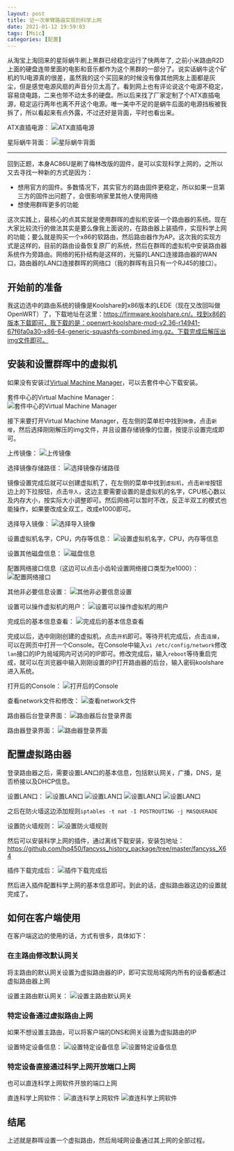 ```yaml
---
layout: post
title: 记一次单臂路由实现的科学上网
date: 2021-01-12 19:59:03
tags: [Msic]
categories: [配置]
---
```


从淘宝上淘回来的星际蜗牛刷上黑群已经稳定运行了快两年了, 之前小米路由R2D上面的硬盘连带里面的电影和音乐都作为这个黑群的一部分了。说实话蜗牛这个矿机的1U电源真的很差，虽然我的这个买回来的时候没有像其他网友上面都是灰尘，但是感觉电源风扇的声音分贝太高了。看到网上也有评论说这个电源不稳定，容易烧电路，二来也带不动太多的硬盘。所以后来找了厂家定制了个ATX直插电源，稳定运行两年也离不开这个电源。唯一美中不足的是蜗牛后面的电源挡板被我拆了，所以看起来有点外露，不过还好是背面，平时也看出来。

ATX直插电源：
![ATX直插电源](https://raw.githubusercontent.com/tianjyan/tianjyan.github.io/master/images/2021-01-13-1.png)

星际蜗牛背面：
![星际蜗牛背面](https://raw.githubusercontent.com/tianjyan/tianjyan.github.io/master/images/2021-01-13-2.png)

---

回到正题，本身AC86U是刷了梅林改版的固件，是可以实现科学上网的，之所以又去寻找一种新的方式是因为：
* 想用官方的固件。多数情况下，其实官方的路由固件更稳定，所以如果一旦第三方的固件出问题了，会很影响家里其他人使用网络
* 想使用群晖更多的功能

这次实践上，最核心的点其实就是使用群晖的虚拟机安装一个路由器的系统。现在大家比较流行的做法其实是要么像我上面说的，在路由器上装插件，实现科学上网的功能；要么就是购买一个x86的软路由，然后路由器作为AP。这次我的实现方式是这样的，目前的路由设备恢复原厂的系统，然后在群晖的虚拟机中安装路由器系统作为旁路由。网络的拓扑结构是这样的，光猫的LAN口连接路由器的WAN口，路由器的LAN口连接群晖的网络口（我的群晖有且只有一个RJ45的接口）。

## 开始前的准备
我这边选中的路由系统的镜像是Koolshare的x86版本的LEDE（现在又改回叫做OpenWRT）了，下载地址在这里：https://firmware.koolshare.cn/。找到x86的版本下载即可，我下载的是：openwrt-koolshare-mod-v2.36-r14941-67f6fa0a30-x86-64-generic-squashfs-combined.img.gz。下载完成后解压出img文件即可。

## 安装和设置群晖中的虚拟机
如果没有安装过[Virtual Machine Manager](https://www.synology.cn/zh-cn/dsm/feature/virtual_machine_manager)，可以去套件中心下载安装。

套件中心的Virtual Machine Manager：
![套件中心的Virtual Machine Manager](https://raw.githubusercontent.com/tianjyan/tianjyan.github.io/master/images/2021-01-13-3.png)

接下来要打开Virtual Machine Manager，在左侧的菜单栏中找到`映像`，点击`新增`，然后选择刚刚解压的img文件，并且设置存储镜像的位置，按提示设置完成即可。

上传镜像：
![上传镜像](https://raw.githubusercontent.com/tianjyan/tianjyan.github.io/master/images/2021-01-13-4.png)

选择镜像存储路径：
![选择镜像存储路径](https://raw.githubusercontent.com/tianjyan/tianjyan.github.io/master/images/2021-01-13-5.png)


镜像设置完成后就可以创建虚拟机了，在左侧的菜单中找到`虚拟机`，点击`新增`按钮边上的下拉按钮，点击`导入`，这边主要需要设置的是虚拟机的名字，CPU核心数以及内存大小，按实际大小调整即可。然后网络可以暂时不改，反正半双工的模式也能操作，如果要改成全双工，改成e1000即可。

选择导入镜像：
![选择导入镜像](https://raw.githubusercontent.com/tianjyan/tianjyan.github.io/master/images/2021-01-13-6.png)

设置虚拟机名字，CPU，内存等信息：
![设置虚拟机名字，CPU，内存等信息](https://raw.githubusercontent.com/tianjyan/tianjyan.github.io/master/images/2021-01-13-7.png)

设置其他磁盘信息：
![磁盘信息](https://raw.githubusercontent.com/tianjyan/tianjyan.github.io/master/images/2021-01-13-8.png)

配置网络接口信息（这边可以点击小齿轮设置网络接口类型为e1000）：
![配置网络接口](https://raw.githubusercontent.com/tianjyan/tianjyan.github.io/master/images/2021-01-13-9.png)

其他非必要信息设置：
![其他非必要信息设置](https://raw.githubusercontent.com/tianjyan/tianjyan.github.io/master/images/2021-01-13-10.png)

设置可以操作虚拟机的用户：
![设置可以操作虚拟机的用户](https://raw.githubusercontent.com/tianjyan/tianjyan.github.io/master/images/2021-01-13-11.png)

完成后的基本信息查看：
![完成后的基本信息查看](https://raw.githubusercontent.com/tianjyan/tianjyan.github.io/master/images/2021-01-13-12.png)

完成以后，选中刚刚创建的虚拟机，点击`开机`即可。等待开机完成后，点击`连接`，可以在网页中打开一个Console。在Console中输入`vi /etc/config/network`修改`lan`接口的IP为局域网内可访问的IP即可。修改完成后，输入`reboot`等待重启完成，就可以在浏览器中输入刚刚设置的IP打开路由器的后台，输入密码koolshare进入系统。

打开后的Console：
![打开后的Console](https://raw.githubusercontent.com/tianjyan/tianjyan.github.io/master/images/2021-01-13-13.png)

查看network文件和修改：
![查看network文件](https://raw.githubusercontent.com/tianjyan/tianjyan.github.io/master/images/2021-01-13-14.png)

路由器后台登录界面：
![路由器后台登录界面](https://raw.githubusercontent.com/tianjyan/tianjyan.github.io/master/images/2021-01-13-15.png)

路由器登录界面：
![路由器登录界面](https://raw.githubusercontent.com/tianjyan/tianjyan.github.io/master/images/2021-01-13-16.png)

## 配置虚拟路由器

登录路由器之后，需要设置LAN口的基本信息，包括默认网关，广播，DNS，是否桥接以及DHCP信息。

设置LAN口：
![设置LAN口](https://raw.githubusercontent.com/tianjyan/tianjyan.github.io/master/images/2021-01-13-17.png)
![设置LAN口](https://raw.githubusercontent.com/tianjyan/tianjyan.github.io/master/images/2021-01-13-18.png)
![设置LAN口](https://raw.githubusercontent.com/tianjyan/tianjyan.github.io/master/images/2021-01-13-19.png)
![设置LAN口](https://raw.githubusercontent.com/tianjyan/tianjyan.github.io/master/images/2021-01-13-20.png)

之后在防火墙这边添加规则`iptables -t nat -I POSTROUTING -j MASQUERADE`

设置防火墙规则：
![设置防火墙规则](https://raw.githubusercontent.com/tianjyan/tianjyan.github.io/master/images/2021-01-13-21.png)

然后可以安装科学上网的插件，通过离线下载安装，安装包地址：https://github.com/hq450/fancyss_history_package/tree/master/fancyss_X64

插件下载完成后：
![插件下载完成后](https://raw.githubusercontent.com/tianjyan/tianjyan.github.io/master/images/2021-01-13-22.png)

然后进入插件配置科学上网的基本信息即可。到此的话，虚拟路由器这边的设置就完成了。

## 如何在客户端使用

在客户端这边的使用的话，方式有很多，具体如下：

### 在主路由修改默认网关

将主路由的默认网关设置为虚拟路由器的IP，即可实现局域网内所有的设备都通过虚拟路由器上网

设置主路由默认网关：
![设置主路由默认网关](https://raw.githubusercontent.com/tianjyan/tianjyan.github.io/master/images/2021-01-13-23.png)

### 特定设备通过虚拟路由上网

如果不想设置主路由，可以将客户端的DNS和网关设置为虚拟路由的IP

设置特定设备信息：
![设置特定设备信息](https://raw.githubusercontent.com/tianjyan/tianjyan.github.io/master/images/2021-01-13-26.png)
![设置特定设备信息](https://raw.githubusercontent.com/tianjyan/tianjyan.github.io/master/images/2021-01-13-27.png)

### 特定设备直接通过科学上网开放端口上网

也可以直连科学上网软件开放的端口上网

直连科学上网软件：
![直连科学上网软件](https://raw.githubusercontent.com/tianjyan/tianjyan.github.io/master/images/2021-01-13-24.png)
![直连科学上网软件](https://raw.githubusercontent.com/tianjyan/tianjyan.github.io/master/images/2021-01-13-25.png)

## 结尾

上述就是群晖设置一个虚拟路由，然后局域网设备通过其上网的全部过程。
